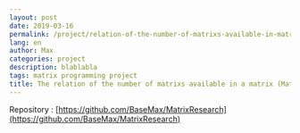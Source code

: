 ```yaml
---
layout: post
date: 2019-03-16
permalink: /project/relation-of-the-number-of-matrixs-available-in-matrix/en/
lang: en
author: Max
categories: project
description: blablabla
tags: matrix programming project
title: The relation of the number of matrixs available in a matrix (Matrix Research)
---
```


Repository :
[https://github.com/BaseMax/MatrixResearch](https://github.com/BaseMax/MatrixResearch)

